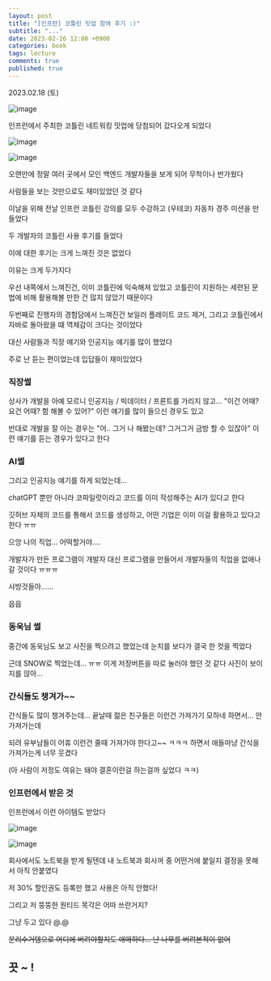```yaml
---
layout: post
title: "[인프런] 코틀린 밋업 참여 후기 :)"
subtitle: "..."
date: 2023-02-26 12:00 +0900
categories: book
tags: lecture
comments: true
published: true
---
```


2023.02.18 (토)

![image](https://user-images.githubusercontent.com/66164361/221365685-f88534b1-6b70-4a0b-88c2-e3e597d7d915.png)

인프런에서 주최한 코틀린 네트워킹 밋업에 당첨되어 갔다오게 되었다


![image](https://user-images.githubusercontent.com/66164361/221365586-6be99c44-3399-40b7-9a2c-0f9283cd2966.png)

![image](https://user-images.githubusercontent.com/66164361/221365616-47c0e2ed-a821-46b5-a7c4-8eb4be077b04.png)

오랜만에 정말 여러 곳에서 모인 백엔드 개발자들을 보게 되어 무척이나 반가웠다

사람들을 보는 것만으로도 재미있었던 것 같다

이날을 위해 전날 인프런 코틀린 강의를 모두 수강하고 (우테코) 자동차 경주 미션을 만들었다

두 개발자의 코틀린 사용 후기를 들었다

이에 대한 후기는 크게 느껴진 것은 없었다

이유는 크게 두가지다

우선 내쪽에서 느껴진건, 이미 코틀린에 익숙해져 있었고 코틀린이 지원하는 세련된 문법에 비해 활용해볼 만한 건 많지 않았기 때문이다

두번째로 진행자의 경험담에서 느껴진건 보일러 플레이트 코드 제거, 그리고 코틀린에서 자바로 돌아왔을 떄 역체감이 크다는 것이었다

대신 사람들과 직장 얘기와 인공지능 얘기를 많이 했었다

주로 난 듣는 편이었는데 입답들이 재미있었다

### **직장썰**

상사가 개발을 아예 모르니 인공지능 / 빅데이터 / 프론트를 가리지 않고... "이건 어때? 요건 어때? 함 해볼 수 있어?" 이런 얘기를 많이 들으신 경우도 있고

반대로 개발을 잘 아는 경우는 "어.. 그거 나 해봤는데? 그거그거 금방 할 수 있잖아" 이런 얘기를 듣는 경우가 있다고 한다

### **AI썰**

그리고 인공지능 얘기를 하게 되었는데...

chatGPT 뿐만 아니라 코파일럿이라고 코드를 이미 작성해주는 AI가 있다고 한다

깃허브 자체의 코드를 통해서 코드를 생성하고, 어떤 기업은 이미 이걸 활용하고 있다고 한다 ㅠㅠ

으앙 나의 직업... 어떡할거야....

개발자가 만든 프로그램이 개발자 대신 프로그램을 만들어서 개발자들의 직업을 없애나갈 것이다 ㅠㅠㅠ

샤방것들아......

읍읍

### **동욱님 썰**

중간에 동욱님도 보고 사진을 찍으려고 했었는데 눈치를 보다가 결국 한 컷을 찍었다

근데 SNOW로 찍었는데... ㅠㅠ 이게 저장버튼을 따로 눌러야 했던 것 같다 사진이 보이지를 않아...

### **간식들도 챙겨가~~**

간식들도 많이 챙겨주는데... 끝날때 젊은 친구들은 이런건 가져가기 모하네 하면서... 안가져가는데 

되려 유부남들이 어휴 이런건 줄때 가져가야 한다고~~ ㅋㅋㅋ 하면서 애들마냥 간식을 가져가는게 너무 웃겼다

(아 사람이 저정도 여유는 돼야 결혼이란걸 하는걸까 싶었다 ㅋㅋ)


### **인프런에서 받은 것**

인프런에서 이런 아이템도 받았다

![image](https://user-images.githubusercontent.com/66164361/221367222-2285a943-4795-4138-8a8f-f62ffacbe092.png)

![image](https://user-images.githubusercontent.com/66164361/221367237-d07f5b5d-94a0-432e-8c8a-4b7686c8169e.png)

회사에서도 노트북을 받게 될텐데 내 노트북과 회사꺼 중 어떤거에 붙일지 결정을 못해서 아직 안붙였다

저 30% 할인권도 등록만 했고 사용은 아직 안했다!

그리고 저 뚱뚱한 원티드 목각은 어따 쓰란거지? 

그냥 두고 있다 @.@

~~분리수거템으로 어디에 버려야할지도 애매하다... 난 나무를 버려본적이 없어~~

## **끗 ~ !**
